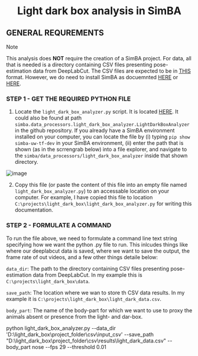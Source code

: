 # <p align="center"> Light dark box analysis in SimBA </p>


## GENERAL REQUREMENTS 

>[!NOTE]
>This analysis does **NOT** require the creation of a SimBA project. For data, all that is needed is a directory containing CSV files presenting pose-estimation data from DeepLabCut. The CSV files are expected to be in [THIS](https://github.com/sgoldenlab/simba/blob/master/misc/light_dark_box_expected_input.csv) format.
>However, we do need to install SimBA as docuemnted [HERE](https://github.com/sgoldenlab/simba/edit/master/docs/installation_new.md) or [HERE](https://simba-uw-tf-dev.readthedocs.io/en/latest/pip_installation.html).

### STEP 1 - GET THE REQUIRED PYTHON FILE

1. Locate the `light_dark_box_analyzer.py` script. It is located [HERE](https://github.com/sgoldenlab/simba/blob/master/simba/data_processors/light_dark_box_analyzer.py). It could also be found at path `simba.data_processors.light_dark_box_analyzer.LightDarkBoxAnalyzer` in the github repository. If you already have a SimBA environment installed on your computer, you can locate the file by (i) typing `pip show simba-uw-tf-dev` in your SimBA environment, (ii) enter the path that is shown (as in the scrrengrab below) into a file explorer, and navigate to the `simba/data_processors/light_dark_box_analyzer` inside that shown directory.

![image](https://github.com/user-attachments/assets/46304438-4eb6-4de0-8f5e-4c57b60e2a99)

2. Copy this file (or paste the content of this file into an empty file named `light_dark_box_analyzer.py`) to an accessable location on your computer. For example, I have copied this file to location `C:\projects\light_dark_box\light_dark_box_analyzer.py` for writing this documentation.  

### STEP 2 - FORMULATE A COMMAND

To run the file above, we need to formulate a command line text string specifying how we want the python .py file to run. This inlcudes things like where our deeplabcut data is saved, where we want to save the output, the frame rate of out videos, and a few other things detaile below:

`data_dir`: The path to the directory containing CSV files presenting pose-estimation data from DeepLabCut. In my example this is `C:\projects\light_dark_box\data`.

`save_path`: The location where we wan to store th CSV data results. In my example it is `C:\projects\light_dark_box\light_dark_data.csv`.

`body_part`: The name of the body-part for which we want to use to proxy the animals absent or presence from the light- and dar-box. 




python light_dark_box_analyzer.py --data_dir 'D:\light_dark_box\project_folder\csv\input_csv' --save_path "D:\light_dark_box\project_folder\csv\results\light_dark_data.csv" --body_part nose --fps 29 --threshold 0.01







